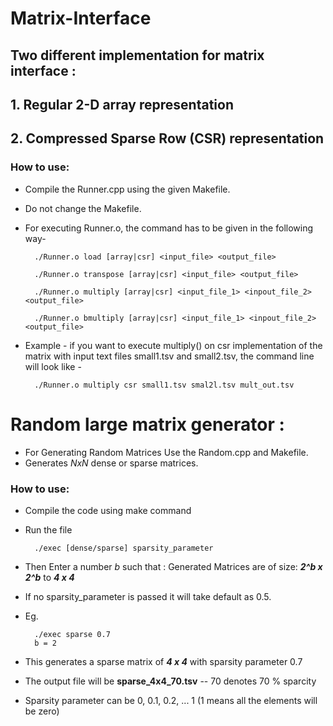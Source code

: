 # Matrix-Interface
## Two different implementation for matrix interface : 
## 1. Regular 2-D array representation  
## 2. Compressed Sparse Row (CSR) representation 

### How to use:

- Compile the Runner.cpp using the given Makefile.
- Do not change the Makefile.
- For executing Runner.o, the command has to be given in the following way-

		./Runner.o load [array|csr] <input_file> <output_file>

		./Runner.o transpose [array|csr] <input_file> <output_file>

		./Runner.o multiply [array|csr] <input_file_1> <inpout_file_2> <output_file>

		./Runner.o bmultiply [array|csr] <input_file_1> <inpout_file_2> <output_file>

- Example - if you want to execute multiply() on csr implementation of the matrix with
input text files small1.tsv and small2.tsv, the command line will look like -

		./Runner.o multiply csr small1.tsv smal2l.tsv mult_out.tsv



# Random large matrix generator : 

- For Generating Random Matrices Use the Random.cpp and Makefile.
- Generates *NxN* dense or sparse matrices.

### How to use:
- Compile the code using make command 
- Run the file

		./exec [dense/sparse] sparsity_parameter

- Then Enter a number *b* such that 
             : Generated Matrices are of size: ***2^b x 2^b*** to ***4 x 4***
- If no sparsity_parameter is passed it will take default as 0.5.
- Eg.

		./exec sparse 0.7
		b = 2

- This generates a sparse matrix of ***4 x 4*** with sparsity parameter 0.7
- The output file will be **sparse_4x4_70.tsv** -- 70 denotes 70 % sparcity
- Sparsity parameter can be 0, 0.1, 0.2, ... 1 (1 means all the elements will be zero)
